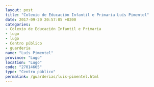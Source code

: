 ```yaml
---
layout: post
title: "Colexio de Educación Infantil e Primaria Luís Pimentel"
date: 2017-09-20 20:57:05 +0200
categories:
- Colexio de Educación Infantil e Primaria
- lugo
- lugo
- Centro público
- guarderia
name: "Luís Pimentel"
province: "Lugo"
location: "Lugo"
code: "27014665"
type: "Centro público"
permalink: /guarderias/luis-pimentel.html
---
```

